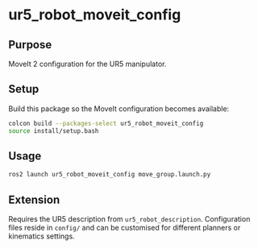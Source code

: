 # ur5_robot_moveit_config

## Purpose
MoveIt 2 configuration for the UR5 manipulator.

## Setup
Build this package so the MoveIt configuration becomes available:

```bash
colcon build --packages-select ur5_robot_moveit_config
source install/setup.bash
```

## Usage
```bash
ros2 launch ur5_robot_moveit_config move_group.launch.py
```

## Extension
Requires the UR5 description from `ur5_robot_description`. Configuration files reside in `config/` and can be customised for different planners or kinematics settings.

